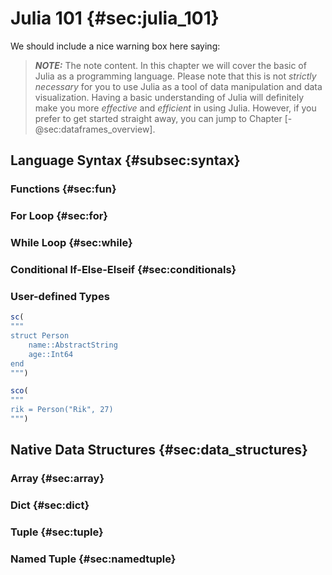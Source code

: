 # Julia 101 {#sec:julia_101}

We should include a nice warning box here saying:

> **_NOTE:_**  The note content.
> In this chapter we will cover the basic of Julia as a programming language.
> Please note that this is not *strictly necessary* for you to use Julia as a tool of data manipulation and data visualization.
> Having a basic understanding of Julia will definitely make you more *effective* and *efficient* in using Julia.
> However, if you prefer to get started straight away, you can jump to Chapter [-@sec:dataframes_overview].

## Language Syntax {#subsec:syntax}
### Functions {#sec:fun}
### For Loop {#sec:for}
### While Loop {#sec:while}
### Conditional If-Else-Elseif {#sec:conditionals}
### User-defined Types

```jl
sc(
"""
struct Person
    name::AbstractString
    age::Int64
end
""")
```

```jl
sco(
"""
rik = Person("Rik", 27)
""")
```

## Native Data Structures {#sec:data_structures}
### Array {#sec:array}
### Dict {#sec:dict}
### Tuple {#sec:tuple}
### Named Tuple {#sec:namedtuple}

